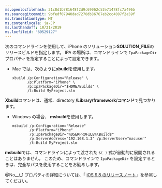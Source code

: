```yaml
---
ms.openlocfilehash: 31c8d1b781648f2d9c69062c52e71478fc7a496b
ms.sourcegitcommit: 9bfedf07940dad7270db86767eb2cc4007f2a59f
ms.translationtype: MT
ms.contentlocale: ja-JP
ms.lasthandoff: 10/21/2019
ms.locfileid: "69529127"
---
```


次のコマンドラインを使用して、iPhone のソリューション**SOLUTION_FILE**のリリースビルドを指定します。 IPA の場所は、コマンドラインで `IpaPackageDir` プロパティを指定することによって設定できます。

- Mac では、次のように**xbuild**を使用します。

  ```
  xbuild /p:Configuration="Release" \ 
         /p:Platform="iPhone" \ 
         /p:IpaPackageDir="$HOME/Builds" \
         /t:Build MyProject.sln
  ```

**Xbuild**コマンドは、通常、directory **/Library/framework/コマンド**で見つかります。

- Windows の場合、 **msbuild**を使用します。

  ```
  msbuild /p:Configuration="Release" 
          /p:Platform="iPhone" 
          /p:IpaPackageDir="%USERPROFILE%\Builds" 
          /p:ServerAddress="192.168.1.3" /p:ServerUser="macuser"  
          /t:Build MyProject.sln
  ```

**msbuild**では、コマンドラインによって渡された `$( )` 式が自動的に展開されることはありません。 このため、コマンドラインで `IpaPackageDir` を設定するときは、完全なパスを使用することをお勧めします。

@No__t_1 プロパティの詳細については、「 [iOS 9.8 のリリースノート](https://github.com/xamarin/release-notes-archive/blob/master/release-notes/ios/xamarin.ios_9/xamarin.ios_9.8.md#new-msbuild-property-ipapackagedir-to-customize-ipa-output-location)」を参照してください。
